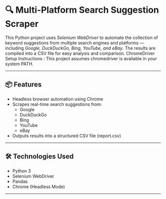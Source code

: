 # 🔍 Multi-Platform Search Suggestion Scraper

This Python project uses *Selenium WebDriver* to automate the collection of keyword suggestions from multiple search engines and platforms — including *Google, DuckDuckGo, Bing, YouTube, and eBay*. The results are compiled into a CSV file for easy analysis and comparison.
ChromeDriver Setup Instructions : This project assumes chromedriver is available in your system PATH.

---

## 📦 Features

- Headless browser automation using Chrome
- Scrapes real-time search suggestions from:
  - Google
  - DuckDuckGo
  - Bing
  - YouTube
  - eBay
- Outputs results into a structured CSV file (report.csv)

---

## 🛠 Technologies Used

- Python 3
- Selenium WebDriver
- Pandas
- Chrome (Headless Mode)

---


